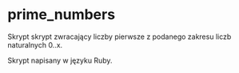 # prime_numbers
Skrypt skrypt zwracający liczby pierwsze z podanego zakresu liczb naturalnych 0..x. 

Skrypt napisany w języku Ruby.
